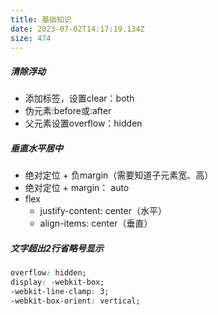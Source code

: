 ```yaml
---
title: 基础知识
date: 2023-07-02T14:17:19.134Z
size: 474
---
```

##### 清除浮动

- 添加标签，设置clear：both
- 伪元素:before或:after
- 父元素设置overflow：hidden



##### 垂直水平居中

- 绝对定位 + 负margin（需要知道子元素宽、高）
- 绝对定位 + margin： auto
- flex
  - justify-content: center（水平）
  - align-items: center（垂直）



##### 文字超出2行省略号显示

```css
overflow: hidden;
display: -webkit-box;
-webkit-line-clamp: 3;
-webkit-box-orient: vertical;  
```
